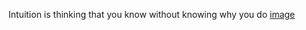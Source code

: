 Intuition is thinking that you know without knowing why you do 
[image](https://github.com/Alexandra0288/Alexandra02/assets/128102279/3f81d069-3426-40fe-a869-0f13841ce033)
